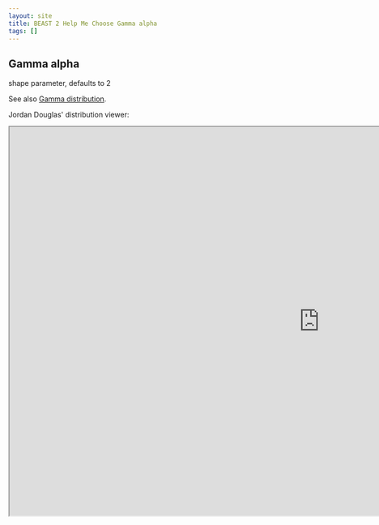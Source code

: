 ```yaml
---
layout: site
title: BEAST 2 Help Me Choose Gamma alpha
tags: []
---
```


## Gamma alpha

shape parameter, defaults to 2


See also [Gamma distribution](https://en.wikipedia.org/wiki/Gamma_distribution).


Jordan Douglas' distribution viewer: 
<iframe width='1224' height='768' src='https://jordandouglas.github.io/distributions/' title='Distribution Viewer'></iframe>
